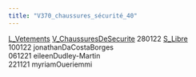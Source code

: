 ```yaml
---
title: "V370_chaussures_sécurité_40"
---
```


[L_Vetements](notes/equipements/L_Vetements.md) [V_ChaussuresDeSecurite](notes/equipements/vetements/V_ChaussuresDeSecurite.md) 280122 [S_Libre](notes/statut/S_Libre.md)\
100122 jonathanDaCostaBorges\
061221 eileenDudley-Martin\
221121 myriamOueriemmi
